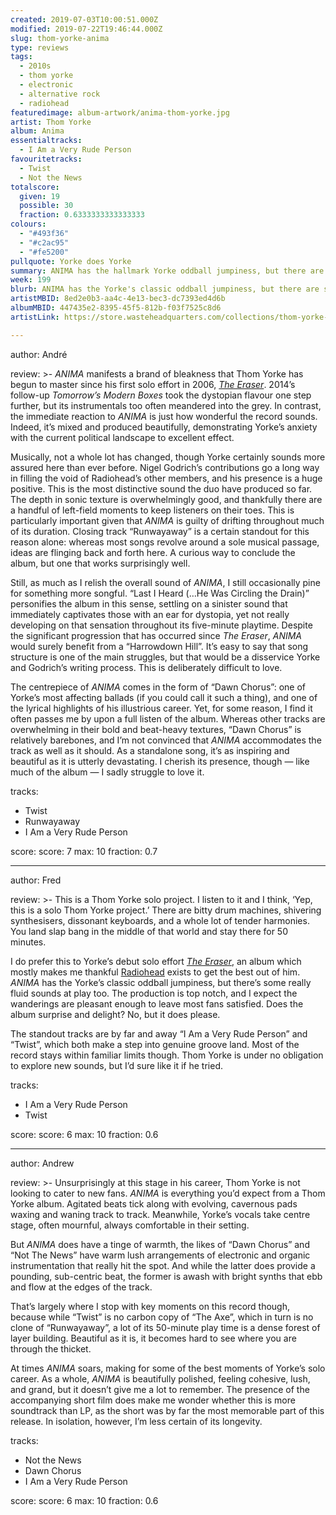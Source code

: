 ```yaml
---
created: 2019-07-03T10:00:51.000Z
modified: 2019-07-22T19:46:44.000Z
slug: thom-yorke-anima
type: reviews
tags:
  - 2010s
  - thom yorke
  - electronic
  - alternative rock
  - radiohead
featuredimage: album-artwork/anima-thom-yorke.jpg
artist: Thom Yorke
album: Anima
essentialtracks:
  - I Am a Very Rude Person
favouritetracks:
  - Twist
  - Not the News
totalscore:
  given: 19
  possible: 30
  fraction: 0.6333333333333333
colours:
  - "#493f36"
  - "#c2ac95"
  - "#fe5200"
pullquote: Yorke does Yorke
summary: ANIMA has the hallmark Yorke oddball jumpiness, but there are some really fluid sounds at play too. The production is top notch, and I expect the wanderings are pleasant enough to leave most fans satisfied. Does the album surprise and delight? No, but it does please.
week: 199
blurb: ANIMA has the Yorke's classic oddball jumpiness, but there are some really fluid sounds at play too. Does the album delight? No, but it does satisfy.
artistMBID: 8ed2e0b3-aa4c-4e13-bec3-dc7393ed4d6b
albumMBID: 447435e2-8395-45f5-812b-f03f7525c8d6
artistLink: https://store.wasteheadquarters.com/collections/thom-yorke-atoms-for-peace/

---
```


author: André

review: >-
  *ANIMA* manifests a brand of bleakness that Thom Yorke has begun to master since his first solo effort in 2006, [*The Eraser*](/reviews/thom-yorke-the-eraser/). 2014’s follow-up *Tomorrow’s Modern Boxes* took the dystopian flavour one step further, but its instrumentals too often meandered into the grey. In contrast, the immediate reaction to *ANIMA* is just how wonderful the record sounds. Indeed, it’s mixed and produced beautifully, demonstrating Yorke’s anxiety with the current political landscape to excellent effect.

  Musically, not a whole lot has changed, though Yorke certainly sounds more assured here than ever before. Nigel Godrich’s contributions go a long way in filling the void of Radiohead’s other members, and his presence is a huge positive. This is the most distinctive sound the duo have produced so far. The depth in sonic texture is overwhelmingly good, and thankfully there are a handful of left-field moments to keep listeners on their toes. This is particularly important given that *ANIMA* is guilty of drifting throughout much of its duration. Closing track “Runwayaway” is a certain standout for this reason alone: whereas most songs revolve around a sole musical passage, ideas are flinging back and forth here. A curious way to conclude the album, but one that works surprisingly well.

  Still, as much as I relish the overall sound of *ANIMA*, I still occasionally pine for something more songful. “Last I Heard (…He Was Circling the Drain)” personifies the album in this sense, settling on a sinister sound that immediately captivates those with an ear for dystopia, yet not really developing on that sensation throughout its five-minute playtime. Despite the significant progression that has occurred since *The Eraser*, *ANIMA* would surely benefit from a “Harrowdown Hill”. It’s easy to say that song structure is one of the main struggles, but that would be a disservice Yorke and Godrich’s writing process. This is deliberately difficult to love.

  The centrepiece of *ANIMA* comes in the form of “Dawn Chorus”: one of Yorke’s most affecting ballads (if you could call it such a thing), and one of the lyrical highlights of his illustrious career. Yet, for some reason, I find it often passes me by upon a full listen of the album. Whereas other tracks are overwhelming in their bold and beat-heavy textures, “Dawn Chorus” is relatively barebones, and I’m not convinced that *ANIMA* accommodates the track as well as it should. As a standalone song, it’s as inspiring and beautiful as it is utterly devastating. I cherish its presence, though — like much of the album — I sadly struggle to love it.

tracks:
  - Twist
  - ­­Runwayaway
  - ­­I Am a Very Rude Person

score:
  score: 7
  max: 10
  fraction: 0.7

---
author: Fred

review: >-
  This is a Thom Yorke solo project. I listen to it and I think, ‘Yep, this is a solo Thom Yorke project.’ There are bitty drum machines, shivering synthesisers, dissonant keyboards, and a whole lot of tender harmonies. You land slap bang in the middle of that world and stay there for 50 minutes.

  I do prefer this to Yorke’s debut solo effort [*The Eraser*](/reviews/thom-yorke-the-eraser/), an album which mostly makes me thankful [Radiohead](/articles/ranking-radioheads-discography/) exists to get the best out of him. *ANIMA* has the Yorke’s classic oddball jumpiness, but there’s some really fluid sounds at play too. The production is top notch, and I expect the wanderings are pleasant enough to leave most fans satisfied. Does the album surprise and delight? No, but it does please.

  The standout tracks are by far and away “I Am a Very Rude Person” and “Twist”, which both make a step into genuine groove land. Most of the record stays within familiar limits though. Thom Yorke is under no obligation to explore new sounds, but I’d sure like it if he tried.

tracks:
  - I Am a Very Rude Person
  - ­­Twist

score:
  score: 6
  max: 10
  fraction: 0.6

---
author: Andrew

review: >-
  Unsurprisingly at this stage in his career, Thom Yorke is not looking to cater to new fans. *ANIMA* is everything you’d expect from a Thom Yorke album. Agitated beats tick along with evolving, cavernous pads waxing and waning track to track. Meanwhile, Yorke’s vocals take centre stage, often mournful, always comfortable in their setting.

  But *ANIMA* does have a tinge of warmth, the likes of “Dawn Chorus” and “Not The News” have warm lush arrangements of electronic and organic instrumentation that really hit the spot. And while the latter does provide a pounding, sub-centric beat, the former is awash with bright synths that ebb and flow at the edges of the track.

  That’s largely where I stop with key moments on this record though, because while “Twist” is no carbon copy of “The Axe”, which in turn is no clone of “Runwayaway”, a lot of its 50-minute play time is a dense forest of layer building. Beautiful as it is, it becomes hard to see where you are through the thicket.

  At times *ANIMA* soars, making for some of the best moments of Yorke’s solo career. As a whole, *ANIMA* is beautifully polished, feeling cohesive, lush, and grand, but it doesn’t give me a lot to remember. The presence of the accompanying short film does make me wonder whether this is more soundtrack than LP, as the short was by far the most memorable part of this release. In isolation, however, I’m less certain of its longevity.

tracks:
  - Not the News
  - ­­Dawn Chorus
  - ­­I Am a Very Rude Person
  
score:
  score: 6
  max: 10
  fraction: 0.6
